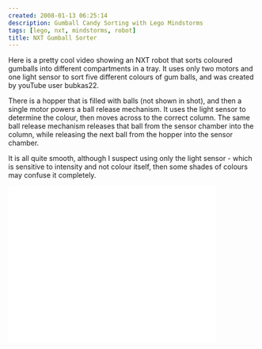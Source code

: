 ```yaml
---
created: 2008-01-13 06:25:14
description: Gumball Candy Sorting with Lego Mindstorms
tags: [lego, nxt, mindstorms, robot]
title: NXT Gumball Sorter
---
```

Here is a pretty cool video showing an NXT robot that sorts coloured gumballs into different compartments in a tray. It uses only two motors and one light sensor to sort five different colours of gum balls, and was created by youTube user bubkas22.

There is a hopper that is filled with balls (not shown in shot), and then a single motor powers a ball release mechanism. It uses the light sensor to determine the colour, then moves across to the correct column. The same ball release mechanism releases that ball from the sensor chamber into the column, while releasing the next ball from the hopper into the sensor chamber.

It is all quite smooth, although I suspect using only the light sensor - which is sensitive to intensity and not colour itself, then some shades of colours may confuse it completely.

<iframe width="420" height="315" src="//www.youtube.com/embed/IiJdn6bg3fs?rel=0"
    frameborder="0" allowfullscreen="true"></iframe>
